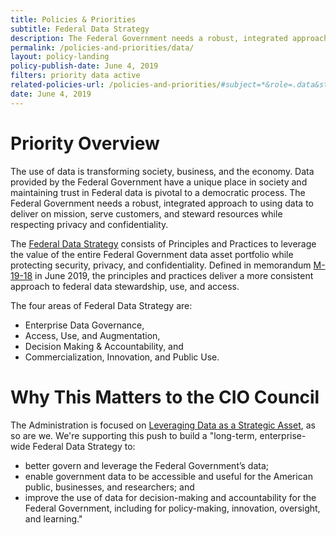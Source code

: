 ```yaml
---
title: Policies & Priorities
subtitle: Federal Data Strategy
description: The Federal Government needs a robust, integrated approach to using data to deliver on mission, serve customers, and steward resources while respecting privacy and confidentiality.
permalink: /policies-and-priorities/data/
layout: policy-landing
policy-publish-date: June 4, 2019
filters: priority data active
related-policies-url: /policies-and-priorities/#subject=*&role=.data&status=*
date: June 4, 2019
---
```


# Priority Overview #
The use of data is transforming society, business, and the economy. Data provided by the Federal Government have a unique place in society and maintaining trust in Federal data is pivotal to a democratic process. The Federal Government needs a robust, integrated approach to using data to deliver on mission, serve customers, and steward resources while respecting privacy and confidentiality.

The [Federal Data Strategy](https://strategy.data.gov/) consists of Principles and Practices to leverage the value of the entire Federal Government data asset portfolio while protecting security, privacy, and confidentiality. Defined in memorandum [M-19-18](https://www.whitehouse.gov/wp-content/uploads/2019/06/M-19-18.pdf) in June 2019, the principles and practices deliver a more consistent approach to federal data stewardship, use, and access.

The four areas of Federal Data Strategy are:
- Enterprise Data Governance,
- Access, Use, and Augmentation,
- Decision Making & Accountability, and
- Commercialization, Innovation, and Public Use.

# Why This Matters to the CIO Council #
The Administration is focused on [Leveraging Data as a Strategic Asset](https://www.performance.gov/CAP/leveragingdata/), as so are we. We're supporting this push to build a "long-term, enterprise-wide Federal Data Strategy to:
- better govern and leverage the Federal Government’s data;
- enable government data to be accessible and useful for the American public, businesses, and researchers; and
- improve the use of data for decision-making and accountability for the Federal Government, including for policy-making, innovation, oversight, and learning."
&nbsp;
